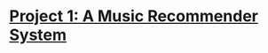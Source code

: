 # [Project 1: A Music Recommender System](https://github.com/rctruta/music_recommendation_system)


